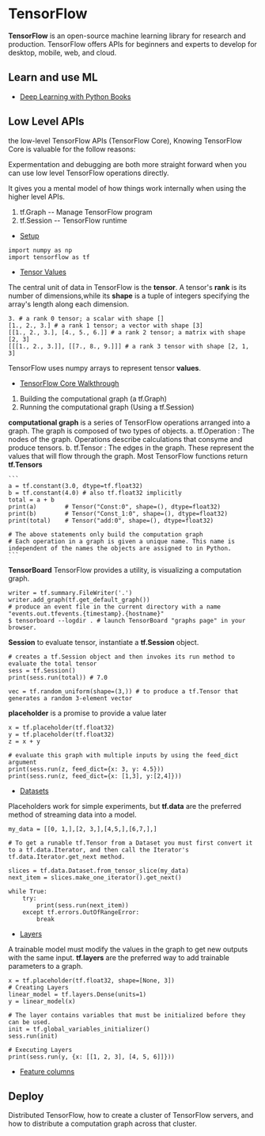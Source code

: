 # TensorFlow 

**TensorFlow** is an open-source machine learning library for research and production. TensorFlow offers APIs for beginners and experts to develop for desktop, mobile, web, and cloud.

## Learn and use ML 

- [Deep Learning with Python Books]()


## Low Level APIs 

the low-level TensorFlow APIs (TensorFlow Core), Knowing TensorFlow Core is valuable for the follow reasons:

Expermentation and debugging are both more straight forward when you can use low level TensorFlow operations directly. 

It gives you a mental model of how things work internally when using the higher level APIs.

1. tf.Graph     -- Manage TensorFlow program 
2. tf.Session   -- TensorFlow runtime 

- [Setup]()

```
import numpy as np 
import tensorflow as tf 
```

- [Tensor Values]()

The central unit of data in TensorFlow is the **tensor**. A tensor's **rank** is its number of dimensions,while its **shape** is a tuple of integers specifying the array's length along each dimension. 

```
3. # a rank 0 tensor; a scalar with shape []
[1., 2., 3.] # a rank 1 tensor; a vector with shape [3]
[[1., 2., 3.], [4., 5., 6.]] # a rank 2 tensor; a matrix with shape [2, 3]
[[[1., 2., 3.]], [[7., 8., 9.]]] # a rank 3 tensor with shape [2, 1, 3]
```

TensorFlow uses numpy arrays to represent tensor **values**.

- [TensorFlow Core Walkthrough]()

1. Building the computational graph (a tf.Graph)
2. Running the computational graph (Using a tf.Session)

**computational graph** is a series of TensorFlow operations arranged into a graph. The graph is composed of two types of objects.
    a. tf.Operation : The nodes of the graph. Operations describe calculations that consyme and produce tensors.
    b. tf.Tensor : The edges in the graph. These represent the values that will flow through the graph. Most TensorFlow functions return **tf.Tensors** 

    ```
    a = tf.constant(3.0, dtype=tf.float32)
    b = tf.constant(4.0) # also tf.float32 implicitly
    total = a + b 
    print(a)        # Tensor("Const:0", shape=(), dtype=float32)
    print(b)        # Tensor("Const_1:0", shape=(), dtype=float32)
    print(total)    # Tensor("add:0", shape=(), dtype=float32)

    # The above statements only build the computation graph 
    # Each operation in a graph is given a unique name. This name is independent of the names the objects are assigned to in Python. 
    ```

**TensorBoard** TensorFlow provides a utility, is visualizing a computation graph. 

```
writer = tf.summary.FileWriter('.')
writer.add_graph(tf.get_default_graph())
# produce an event file in the current directory with a name "events.out.tfevents.{timestamp}.{hostname}" 
$ tensorboard --logdir . # launch TensorBoard "graphs page" in your browser.
```

**Session** to evaluate tensor, instantiate a **tf.Session** object.

```
# creates a tf.Session object and then invokes its run method to evaluate the total tensor 
sess = tf.Session()
print(sess.run(total)) # 7.0 

vec = tf.random_uniform(shape=(3,)) # to produce a tf.Tensor that generates a random 3-element vector
```

**placeholder** is a promise to provide a value later 

```
x = tf.placeholder(tf.float32)
y = tf.placeholder(tf.float32)
z = x + y

# evaluate this graph with multiple inputs by using the feed_dict argument 
print(sess.run(z, feed_dict={x: 3, y: 4.5}))
print(sess.run(z, feed_dict={x: [1,3], y:[2,4]}))
```

- [Datasets]()

Placeholders work for simple experiments, but **tf.data** are the preferred method of streaming data into a model. 

```
my_data = [[0, 1,],[2, 3,],[4,5,],[6,7,],]

# To get a runable tf.Tensor from a Dataset you must first convert it to a tf.data.Iterator, and then call the Iterator's tf.data.Iterator.get_next method.

slices = tf.data.Dataset.from_tensor_slice(my_data)
next_item = slices.make_one_iterator().get_next()

while True:
    try:
        print(sess.run(next_item))
    except tf.errors.OutOfRangeError:
        break 
```

- [Layers]()

A trainable model must modify the values in the graph to get new outputs with the same input. **tf.layers** are the preferred way to add trainable parameters to a graph.

```
x = tf.placeholder(tf.float32, shape=[None, 3])
# Creating Layers 
linear_model = tf.layers.Dense(units=1)
y = linear_model(x)

# The layer contains variables that must be initialized before they can be used. 
init = tf.global_variables_initializer() 
sess.run(init)

# Executing Layers 
print(sess.run(y, {x: [[1, 2, 3], [4, 5, 6]]}))
```

- [Feature columns]() 




## Deploy

Distributed TensorFlow, how to create a cluster of TensorFlow servers, and how to distribute a computation graph across that cluster.


